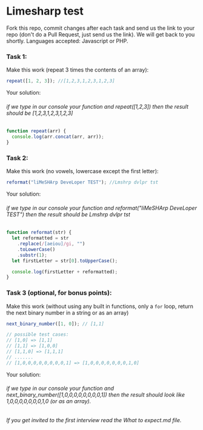 # Limesharp test

Fork this repo, commit changes after each task and send us the link to your repo (don't do a Pull Request, just send us the link).
We will get back to you shortly.
Languages accepted: Javascript or PHP.

### Task 1:

Make this work (repeat 3 times the contents of an array):

```javascript
repeat([1, 2, 3]); //[1,2,3,1,2,3,1,2,3]
```

Your solution:

###### if we type in our console your function and repeat([1,2,3]) then the result should be [1,2,3,1,2,3,1,2,3]

```javascript
function repeat(arr) {
  console.log(arr.concat(arr, arr));
}
```

### Task 2:

Make this work (no vowels, lowercase except the first letter):

```javascript
reformat("liMeSHArp DeveLoper TEST"); //Lmshrp dvlpr tst
```

Your solution:

###### if we type in our console your function and reformat("liMeSHArp DeveLoper TEST") then the result should be Lmshrp dvlpr tst

```javascript
function reformat(str) {
  let reformatted = str
    .replace(/[aeiou]/gi, "")
    .toLowerCase()
    .substr(1);
  let firstLetter = str[0].toUpperCase();

  console.log(firstLetter + reformatted);
}
```

### Task 3 (optional, for bonus points):

Make this work (without using any built in functions, only a `for` loop, return the next binary number in a string or as an array)

```javascript
next_binary_number([1, 0]); // [1,1]

// possible test cases:
// [1,0] => [1,1]
// [1,1] => [1,0,0]
// [1,1,0] => [1,1,1]
// .......
// [1,0,0,0,0,0,0,0,0,1] => [1,0,0,0,0,0,0,0,1,0]
```

Your solution:

###### if we type in our console your function and next_binary_number([1,0,0,0,0,0,0,0,0,1]) then the result should look like 1,0,0,0,0,0,0,0,1,0 (or as an array).

###### If you get invited to the first interview read the What to expect.md file.
